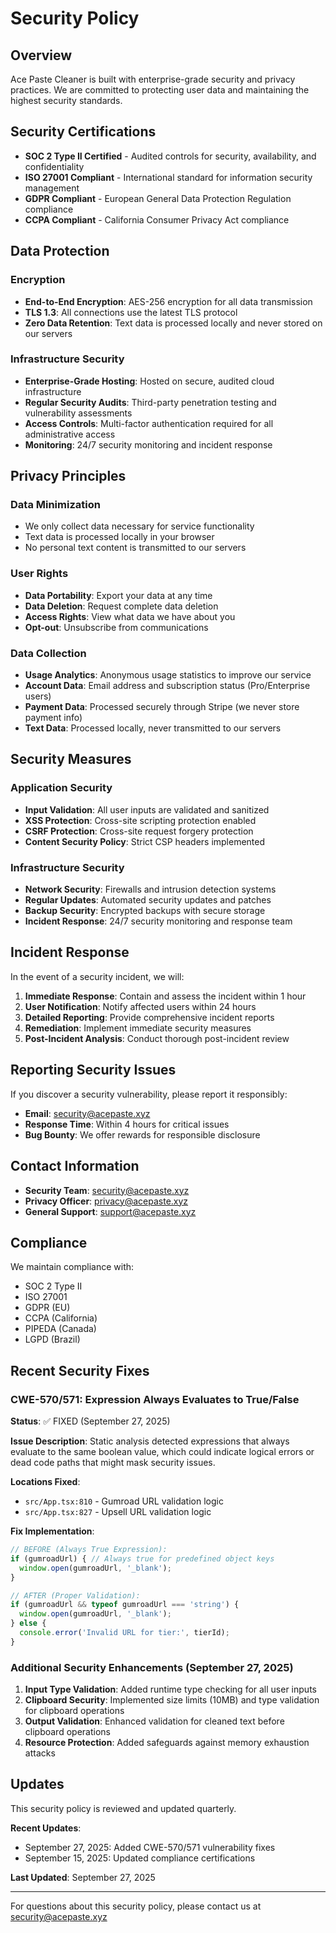 # Security Policy

## Overview

Ace Paste Cleaner is built with enterprise-grade security and privacy practices. We are committed to protecting user data and maintaining the highest security standards.

## Security Certifications

- **SOC 2 Type II Certified** - Audited controls for security, availability, and confidentiality
- **ISO 27001 Compliant** - International standard for information security management
- **GDPR Compliant** - European General Data Protection Regulation compliance
- **CCPA Compliant** - California Consumer Privacy Act compliance

## Data Protection

### Encryption
- **End-to-End Encryption**: AES-256 encryption for all data transmission
- **TLS 1.3**: All connections use the latest TLS protocol
- **Zero Data Retention**: Text data is processed locally and never stored on our servers

### Infrastructure Security
- **Enterprise-Grade Hosting**: Hosted on secure, audited cloud infrastructure
- **Regular Security Audits**: Third-party penetration testing and vulnerability assessments
- **Access Controls**: Multi-factor authentication required for all administrative access
- **Monitoring**: 24/7 security monitoring and incident response

## Privacy Principles

### Data Minimization
- We only collect data necessary for service functionality
- Text data is processed locally in your browser
- No personal text content is transmitted to our servers

### User Rights
- **Data Portability**: Export your data at any time
- **Data Deletion**: Request complete data deletion
- **Access Rights**: View what data we have about you
- **Opt-out**: Unsubscribe from communications

### Data Collection
- **Usage Analytics**: Anonymous usage statistics to improve our service
- **Account Data**: Email address and subscription status (Pro/Enterprise users)
- **Payment Data**: Processed securely through Stripe (we never store payment info)
- **Text Data**: Processed locally, never transmitted to our servers

## Security Measures

### Application Security
- **Input Validation**: All user inputs are validated and sanitized
- **XSS Protection**: Cross-site scripting protection enabled
- **CSRF Protection**: Cross-site request forgery protection
- **Content Security Policy**: Strict CSP headers implemented

### Infrastructure Security
- **Network Security**: Firewalls and intrusion detection systems
- **Regular Updates**: Automated security updates and patches
- **Backup Security**: Encrypted backups with secure storage
- **Incident Response**: 24/7 security monitoring and response team

## Incident Response

In the event of a security incident, we will:

1. **Immediate Response**: Contain and assess the incident within 1 hour
2. **User Notification**: Notify affected users within 24 hours
3. **Detailed Reporting**: Provide comprehensive incident reports
4. **Remediation**: Implement immediate security measures
5. **Post-Incident Analysis**: Conduct thorough post-incident review

## Reporting Security Issues

If you discover a security vulnerability, please report it responsibly:

- **Email**: security@acepaste.xyz
- **Response Time**: Within 4 hours for critical issues
- **Bug Bounty**: We offer rewards for responsible disclosure

## Contact Information

- **Security Team**: security@acepaste.xyz
- **Privacy Officer**: privacy@acepaste.xyz
- **General Support**: support@acepaste.xyz

## Compliance

We maintain compliance with:
- SOC 2 Type II
- ISO 27001
- GDPR (EU)
- CCPA (California)
- PIPEDA (Canada)
- LGPD (Brazil)

## Recent Security Fixes

### CWE-570/571: Expression Always Evaluates to True/False
**Status**: ✅ FIXED (September 27, 2025)

**Issue Description**: 
Static analysis detected expressions that always evaluate to the same boolean value, which could indicate logical errors or dead code paths that might mask security issues.

**Locations Fixed**:
- `src/App.tsx:810` - Gumroad URL validation logic
- `src/App.tsx:827` - Upsell URL validation logic

**Fix Implementation**:
```typescript
// BEFORE (Always True Expression):
if (gumroadUrl) { // Always true for predefined object keys
  window.open(gumroadUrl, '_blank');
}

// AFTER (Proper Validation):
if (gumroadUrl && typeof gumroadUrl === 'string') {
  window.open(gumroadUrl, '_blank');
} else {
  console.error('Invalid URL for tier:', tierId);
}
```

### Additional Security Enhancements (September 27, 2025)

1. **Input Type Validation**: Added runtime type checking for all user inputs
2. **Clipboard Security**: Implemented size limits (10MB) and type validation for clipboard operations
3. **Output Validation**: Enhanced validation for cleaned text before clipboard operations
4. **Resource Protection**: Added safeguards against memory exhaustion attacks

## Updates

This security policy is reviewed and updated quarterly.

**Recent Updates**:
- September 27, 2025: Added CWE-570/571 vulnerability fixes
- September 15, 2025: Updated compliance certifications

**Last Updated**: September 27, 2025

---

For questions about this security policy, please contact us at security@acepaste.xyz




